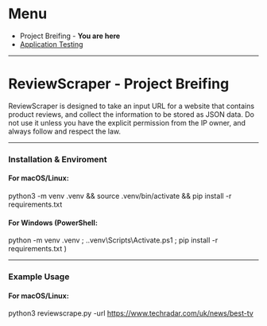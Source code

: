 # Menu

- Project Breifing - <b>You are here</b>
- <a href="docs/TESTING.md">Application Testing </a>
---

# ReviewScraper - Project Breifing

ReviewScraper is designed to take an input URL for a website that contains product reviews, and collect the information to be stored as JSON data. Do not use it unless you have the explicit permission from the IP owner, and always follow and respect the law.

----

### Installation & Enviroment

#### For macOS/Linux:
python3 -m venv .venv && source .venv/bin/activate && pip install -r requirements.txt

#### For Windows (PowerShell:
python -m venv .venv ; .\.venv\Scripts\Activate.ps1 ; pip install -r requirements.txt
)

----

### Example Usage

#### For macOS/Linux:
python3 reviewscrape.py -url https://www.techradar.com/uk/news/best-tv
